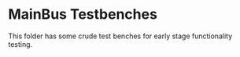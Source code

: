 # MainBus Testbenches
This folder has some crude test benches for early stage functionality testing.
